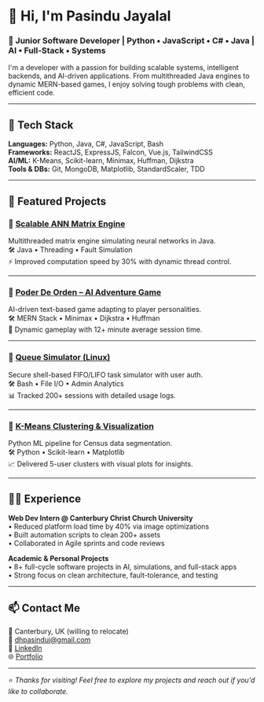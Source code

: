 # 👋 Hi, I'm Pasindu Jayalal

### 🧠 Junior Software Developer | Python • JavaScript • C# • Java | AI • Full-Stack • Systems

I'm a developer with a passion for building scalable systems, intelligent backends, and AI-driven applications. From multithreaded Java engines to dynamic MERN-based games, I enjoy solving tough problems with clean, efficient code.

---

## 🔧 Tech Stack

**Languages:** Python, Java, C#, JavaScript, Bash  
**Frameworks:** ReactJS, ExpressJS, Falcon, Vue.js, TailwindCSS  
**AI/ML:** K-Means, Scikit-learn, Minimax, Huffman, Dijkstra  
**Tools & DBs:** Git, MongoDB, Matplotlib, StandardScaler, TDD  

---

## 🚀 Featured Projects

### 🔹 [Scalable ANN Matrix Engine](https://github.com/PasinduJayalal/ScalableANNMatrixComputation)
Multithreaded matrix engine simulating neural networks in Java.  
🛠 Java • Threading • Fault Simulation  
⚡️ Improved computation speed by 30% with dynamic thread control.

---

### 🔹 [Poder De Orden – AI Adventure Game](https://github.com/PasinduJayalal/PoderDeOrden)
AI-driven text-based game adapting to player personalities.  
🛠 MERN Stack • Minimax • Dijkstra • Huffman  
🧠 Dynamic gameplay with 12+ minute average session time.

---

### 🔹 [Queue Simulator (Linux)](https://github.com/PasinduJayalal/QueueSimulator)
Secure shell-based FIFO/LIFO task simulator with user auth.  
🛠 Bash • File I/O • Admin Analytics  
📊 Tracked 200+ sessions with detailed usage logs.

---

### 🔹 [K-Means Clustering & Visualization](https://github.com/PasinduJayalal/frameworks_and_languages_module)
Python ML pipeline for Census data segmentation.  
🛠 Python • Scikit-learn • Matplotlib  
📈 Delivered 5-user clusters with visual plots for insights.

---

## 🧑‍💻 Experience

**Web Dev Intern @ Canterbury Christ Church University**  
• Reduced platform load time by 40% via image optimizations  
• Built automation scripts to clean 200+ assets  
• Collaborated in Agile sprints and code reviews

**Academic & Personal Projects**  
• 8+ full-cycle software projects in AI, simulations, and full-stack apps  
• Strong focus on clean architecture, fault-tolerance, and testing

---

## 📫 Contact Me

📍 Canterbury, UK (willing to relocate)  
📧 dhpasinduj@gmail.com  
🔗 [LinkedIn](https://www.linkedin.com/in/pasindujayalal)  
🌐 [Portfolio](https://portfolio-6a7e.onrender.com)  

---

⭐️ *Thanks for visiting! Feel free to explore my projects and reach out if you'd like to collaborate.*

